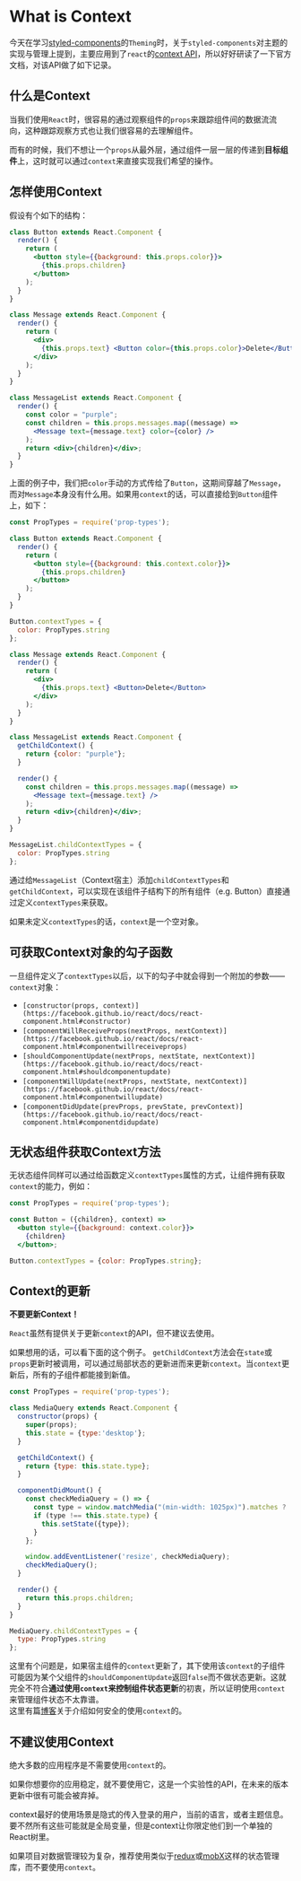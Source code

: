 # What is Context

今天在学习[styled-components](https://www.styled-components.com/docs/advanced)的`Theming`时，关于`styled-components`对主题的实现与管理上提到，主要应用到了`react`的[context API](https://facebook.github.io/react/docs/context.html)，所以好好研读了一下官方文档，对该API做了如下记录。

## 什么是**Context**

当我们使用`React`时，很容易的通过观察组件的`props`来跟踪组件间的数据流流向，这种跟踪观察方式也让我们很容易的去理解组件。  

而有的时候，我们不想让一个`props`从最外层，通过组件一层一层的传递到**目标组件**上，这时就可以通过`context`来直接实现我们希望的操作。

## 怎样使用**Context**

假设有个如下的结构：

```jsx harmony
class Button extends React.Component {
  render() {
    return (
      <button style={{background: this.props.color}}>
        {this.props.children}
      </button>
    );
  }
}

class Message extends React.Component {
  render() {
    return (
      <div>
        {this.props.text} <Button color={this.props.color}>Delete</Button>
      </div>
    );
  }
}

class MessageList extends React.Component {
  render() {
    const color = "purple";
    const children = this.props.messages.map((message) =>
      <Message text={message.text} color={color} />
    );
    return <div>{children}</div>;
  }
}
```

上面的例子中，我们把`color`手动的方式传给了`Button`，这期间穿越了`Message`，而对`Message`本身没有什么用。如果用`context`的话，可以直接给到`Button`组件上，如下：

```jsx harmony
const PropTypes = require('prop-types');

class Button extends React.Component {
  render() {
    return (
      <button style={{background: this.context.color}}>
        {this.props.children}
      </button>
    );
  }
}

Button.contextTypes = {
  color: PropTypes.string
};

class Message extends React.Component {
  render() {
    return (
      <div>
        {this.props.text} <Button>Delete</Button>
      </div>
    );
  }
}

class MessageList extends React.Component {
  getChildContext() {
    return {color: "purple"};
  }

  render() {
    const children = this.props.messages.map((message) =>
      <Message text={message.text} />
    );
    return <div>{children}</div>;
  }
}

MessageList.childContextTypes = {
  color: PropTypes.string
};
```

通过给`MessageList`（Context宿主）添加`childContextTypes`和`getChildContext`，可以实现在该组件子结构下的所有组件（e.g. Button）直接通过定义`contextTypes`来获取。  

如果未定义`contextTypes`的话，`context`是一个空对象。

## 可获取**Context**对象的勾子函数

一旦组件定义了`contextTypes`以后，以下的勾子中就会得到一个附加的参数——`context`对象：

* `[constructor(props, context)](https://facebook.github.io/react/docs/react-component.html#constructor)`
* `[componentWillReceiveProps(nextProps, nextContext)](https://facebook.github.io/react/docs/react-component.html#componentwillreceiveprops)`
* `[shouldComponentUpdate(nextProps, nextState, nextContext)](https://facebook.github.io/react/docs/react-component.html#shouldcomponentupdate)`
* `[componentWillUpdate(nextProps, nextState, nextContext)](https://facebook.github.io/react/docs/react-component.html#componentwillupdate)`
* `[componentDidUpdate(prevProps, prevState, prevContext)](https://facebook.github.io/react/docs/react-component.html#componentdidupdate)`

## 无状态组件获取**Context**方法

无状态组件同样可以通过给函数定义`contextTypes`属性的方式，让组件拥有获取`context`的能力，例如：

```jsx harmony
const PropTypes = require('prop-types');

const Button = ({children}, context) =>
  <button style={{background: context.color}}>
    {children}
  </button>;

Button.contextTypes = {color: PropTypes.string};
```

## **Context**的更新

**不要更新Context！**

`React`虽然有提供关于更新`context`的API，但不建议去使用。

如果想用的话，可以看下面的这个例子。
`getChildContext`方法会在`state`或`props`更新时被调用，可以通过局部状态的更新进而来更新`context`。当`context`更新后，所有的子组件都能接到新值。

```jsx harmony
const PropTypes = require('prop-types');

class MediaQuery extends React.Component {
  constructor(props) {
    super(props);
    this.state = {type:'desktop'};
  }

  getChildContext() {
    return {type: this.state.type};
  }

  componentDidMount() {
    const checkMediaQuery = () => {
      const type = window.matchMedia("(min-width: 1025px)").matches ? 'desktop' : 'mobile';
      if (type !== this.state.type) {
        this.setState({type});
      }
    };

    window.addEventListener('resize', checkMediaQuery);
    checkMediaQuery();
  }

  render() {
    return this.props.children;
  }
}

MediaQuery.childContextTypes = {
  type: PropTypes.string
};
```

这里有个问题是，如果宿主组件的`context`更新了，其下使用该`context`的子组件可能因为某个父组件的`shouldComponentUpdate`返回`false`而不做状态更新。这就完全不符合**通过使用`context`来控制组件状态更新**的初衷，所以证明使用`context`来管理组件状态不太靠谱。  
这里有篇[博客](https://medium.com/@mweststrate/how-to-safely-use-react-context-b7e343eff076)关于介绍如何安全的使用`context`的。


## 不建议使用**Context**

绝大多数的应用程序是不需要使用`context`的。

如果你想要你的应用稳定，就不要使用它，这是一个实验性的API，在未来的版本更新中很有可能会被弃掉。

context最好的使用场景是隐式的传入登录的用户，当前的语言，或者主题信息。要不然所有这些可能就是全局变量，但是context让你限定他们到一个单独的React树里。

如果项目对数据管理较为复杂，推荐使用类似于[redux](http://www.redux.org.cn/)或[mobX](http://cn.mobx.js.org/)这样的状态管理库，而不要使用`context`。
